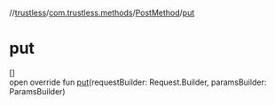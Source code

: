 //[trustless](../../../index.md)/[com.trustless.methods](../index.md)/[PostMethod](index.md)/[put](put.md)

# put

[]\
open override fun [put](put.md)(requestBuilder: Request.Builder, paramsBuilder: ParamsBuilder)
